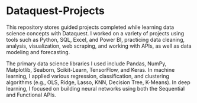 # Dataquest-Projects

This repository stores guided projects completed while learning data science concepts with Dataquest. I worked on a variety of projects using tools such as Python, SQL, Excel, and Power BI, practicing data cleaning, analysis, visualization, web scraping, and working with APIs, as well as data modeling and forecasting.

The primary data science libraries I used include Pandas, NumPy, Matplotlib, Seaborn, Scikit-Learn, TensorFlow, and Keras. In machine learning, I applied various regression, classification, and clustering algorithms (e.g., OLS, Ridge, Lasso, KNN, Decision Tree, K-Means). In deep learning, I focused on building neural networks using both the Sequential and Functional APIs.
